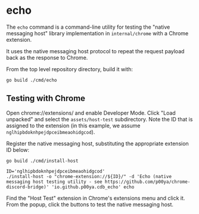 # echo

The `echo` command is a command-line utility for testing the "native messaging host" library implementation in `internal/chrome` with a Chrome extension.

It uses the native messaging host protocol to repeat the request payload back as the response to Chrome.

From the top level repository directory, build it with:

```
go build ./cmd/echo
```

## Testing with Chrome

Open chrome://extensions/ and enable Developer Mode.  Click "Load unpacked" and select the `assets/host-test` subdirectory.  Note the ID that is assigned to the extension (in this example, we assume `nglhipbdoknhpejdpceibmeaohidgcod`).

Register the native messaging host, substituting the appropriate extension ID below:

```
go build ./cmd/install-host

ID='nglhipbdoknhpejdpceibmeaohidgcod'
./install-host -o "chrome-extension://${ID}/" -d 'Echo (native messaging host testing utility - see https://github.com/p00ya/chrome-discord-bridge)' 'io.github.p00ya.cdb_echo' echo
```

Find the "Host Test" extension in Chrome's extensions menu and click it.  From the popup, click the buttons to test the native messaging host.
